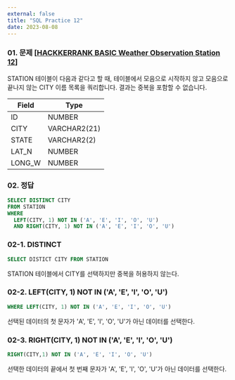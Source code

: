 ```yaml
---
external: false
title: "SQL Practice 12"
date: 2023-08-08
---
```


### 01. 문제 [[HACKKERRANK BASIC Weather Observation Station 12](https://www.hackerrank.com/challenges/weather-observation-station-12/problem?isFullScreen=true&h_r=next-challenge&h_v=zen&h_r=next-challenge&h_v=zen&h_r=next-challenge&h_v=zen&h_r=next-challenge&h_v=zen)]

STATION 테이블이 다음과 같다고 할 때, 테이블에서 모음으로 시작하지 않고 모음으로 끝나지 않는 CITY 이름 목록을 쿼리합니다.
결과는 중복을 포함할 수 없습니다.

| Field  | Type         |
|--------|--------------|
| ID     | NUMBER       |
| CITY   | VARCHAR2(21) |
| STATE  | VARCHAR2(2)  |
| LAT_N  | NUMBER       |
| LONG_W | NUMBER       |

### 02. 정답

```sql
SELECT DISTINCT CITY
FROM STATION
WHERE 
  LEFT(CITY, 1) NOT IN ('A', 'E', 'I', 'O', 'U') 
  AND RIGHT(CITY, 1) NOT IN ('A', 'E', 'I', 'O', 'U')
```

### 02-1. DISTINCT

```sql
SELECT DISTICT CITY FROM STATION
```

STATION 테이블에서 CITY를 선택하지만 중복을 허용하지 않는다.

### 02-2. LEFT(CITY, 1) NOT IN ('A', 'E', 'I', 'O', 'U')

```sql
WHERE LEFT(CITY, 1) NOT IN ('A', 'E', 'I', 'O', 'U')
```

선택된 데이터의 첫 문자가 'A', 'E', 'I', 'O', 'U'가 아닌 데이터를 선택한다.

### 02-3. RIGHT(CITY, 1) NOT IN ('A', 'E', 'I', 'O', 'U')

```sql
RIGHT(CITY,1) NOT IN ('A', 'E', 'I', 'O', 'U')
```

선택한 데이터의 끝에서 첫 번째 문자가 'A', 'E', 'I', 'O', 'U'가 아닌 데이터를 선택한다.
